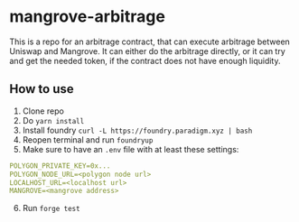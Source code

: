 # mangrove-arbitrage

This is a repo for an arbitrage contract, that can execute arbitrage between Uniswap and Mangrove.
It can either do the arbitrage directly, or it can try and get the needed token, if the contract does not have enough liquidity.

## How to use

1. Clone repo
2. Do `yarn install`
3. Install foundry `curl -L https://foundry.paradigm.xyz | bash`
4. Reopen terminal and run `foundryup`
5. Make sure to have an `.env` file with at least these settings:

```yaml
POLYGON_PRIVATE_KEY=0x...
POLYGON_NODE_URL=<polygon node url>
LOCALHOST_URL=<localhost url>
MANGROVE=<mangrove address>
```

6. Run `forge test`
